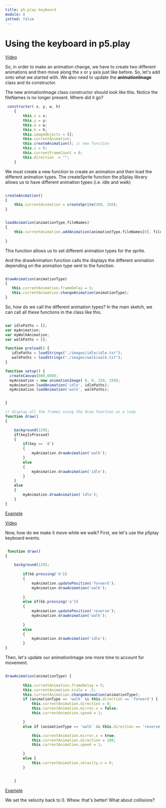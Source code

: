 ```yaml
---
title: p5.play keyboard 
module: 8
jotted: false
---
```


# Using the keyboard in p5.play

<a href="https://youtu.be/tHpKdgUMm3U" target="_blank">Video</a>

So, in order to make an animation change, we have to create two different animations and then move along the x or y axis just like before.  So, let's add onto what we started with.  We also need to update the **animationImage** class and its constructor.

The new animationImage class constructor should look like this. Notice the fileNames is no longer present.  Where did it go?

```js
 constructor( x, y, w, h)
    {
        this.x = x;
        this.y = y;
        this.w = w;
        this.h = h;
        this.imageObjects = [];
        this.currentAnimation;
        this.createAnimation(); // new function
        this.i = 0;
        this.currentFrameCount = 0;
        this.direction  = "";      
    }

```

We must create a new function to create an animation and then load the different animation types.
The createSprite function the p5play library allows us to have different animation types (i.e. idle and walk)

```js

createAnimation()
{
    this.currentAnimation = createSprite(300, 250);
}

```

```js

loadAnimation(animationType,fileNames)
{ 
    this.currentAnimation.addAnimation(animationType,fileNames[0], fileNames[fileNames.length-1]);
       
}

```
This function allows us to set different animation types for the sprite. 

And the drawAnimation function calls the displays the different animation depending on the animation type sent to the function.

```js

drawAnimation(animationType)
{  
   this.currentAnimation.frameDelay = 5; 
   this.currentAnimation.changeAnimation(animationType);         
}

```

So, how do we call the different animation types? In the main sketch, we can call all these functions in the class like this.

```js

var idlePaths = [];
var myAnimation;
var myWalkAnimation;
var walkPaths = [];

function preload() {
   idlePaths = loadStrings("./images/idle/idle.txt");
   walkPaths = loadStrings("./images/walk/walk.txt");
}

function setup() {
  createCanvas(800,600);
  myAnimation = new animationImage( 0, 0, 150, 150);
  myAnimation.loadAnimation('idle', idlePaths);
  myAnimation.loadAnimation('walk', walkPaths);


}

// display all the frames using the draw function as a loop
function draw() 
{

    background(120);
    if(keyIsPressed)
    {
        if(key == 'd')
        {
            myAnimation.drawAnimation('walk');
        }
        else
        {
            myAnimation.drawAnimation('idle');
        }
    }
    else
    {
        myAnimation.drawAnimation('idle');
    }   
}

```

<a href="https://github.com/Montana-Media-Arts/220_CreativeCoding2-Spring2023-Samples/blob/main/Week%208/Change%20Animations%20example.zip" target="_blank"> Example</a>


<a href="https://youtu.be/61hEdXTZHWo" target="_blank">Video</a>

Now, how do we make it move while we walk?  First, we let's use the p5play keyboard events.

```js

 function draw() 
{

    background(120);
   
        if(kb.pressing('d'))
        {
            myAnimation.updatePosition('forward');
            myAnimation.drawAnimation('walk');
            
        }
        else if(kb.pressing('a'))
        {
            myAnimation.updatePosition('reverse');
            myAnimation.drawAnimation('walk');
            
        }
        else
        {
            myAnimation.drawAnimation('idle');
        }   
}

```

Then, let's update our animationImage one more time to account for movement.

```js

drawAnimation(animationType) {
        
        this.currentAnimation.frameDelay = 5;
        this.currentAnimation.scale = .5;
        this.currentAnimation.changeAnimation(animationType);
        if (animationType == 'walk' && this.direction == 'forward') {
            this.currentAnimation.direction = 0;
            this.currentAnimation.mirror.x = false;
            this.currentAnimation.speed = 1;

        }
        else if (animationType == 'walk' && this.direction == 'reverse') {

            this.currentAnimation.mirror.x = true;
            this.currentAnimation.direction = 180;
            this.currentAnimation.speed = 1;

        }
        else {
            this.currentAnimation.velocity.x = 0;
        }


    }

```

<a href="https://github.com/Montana-Media-Arts/220_CreativeCoding2-Spring2023-Samples/blob/main/Week%208/Change%20Direction%20example.zip" target="_blank">Example</a>

We set the velocity back to 0.  Whew. that's better!  What about collisions?

